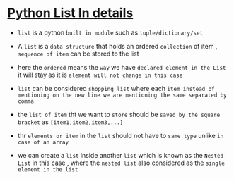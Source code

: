 # <ins> Python List In details </ins> #

- `list` is a python `built in module` such as `tuple/dictionary/set`

- A `list` is a `data structure` that holds an ordered `collection` of item , `sequence of item` can be stored to the list

- here the `ordered` means the `way` we have `declared element in the List` it will stay as it is `element will not change in this case`

- `list` can be considered `shopping list` where each `item instead of mentioning on the new line we are mentioning the same separated by comma`

- the `list of item` tht we want to `store` should be `saved by the square bracket` as `[item1,item2,item3,...]`

- thr `elements or item` in the `list` should not have to `same type` unlike `in case of an array`

- we can create a `list` inside another `list` which is known as the `Nested List` in this case , where the `nested list` also considered as the `single element in the list`







